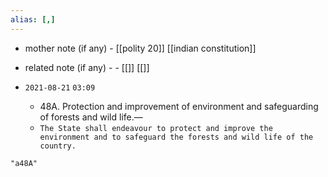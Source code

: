 ```yaml
---
alias: [,]
---
```

- mother note (if any)
		- [[polity 20]] [[indian constitution]]
- related note (if any) -
		- [[]] [[]]


- `2021-08-21`  `03:09`
	- 48A. Protection and improvement of environment and safeguarding of forests and wild life.— 
	- `The State shall endeavour to protect and improve the environment and to safeguard the forests and wild life of the country.`

```query
"a48A"
```